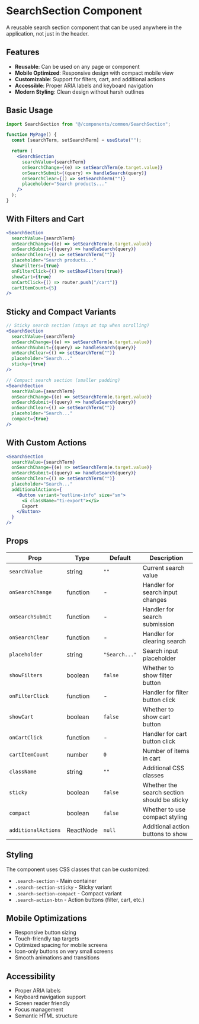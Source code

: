# SearchSection Component

A reusable search section component that can be used anywhere in the application, not just in the header.

## Features

- **Reusable**: Can be used on any page or component
- **Mobile Optimized**: Responsive design with compact mobile view
- **Customizable**: Support for filters, cart, and additional actions
- **Accessible**: Proper ARIA labels and keyboard navigation
- **Modern Styling**: Clean design without harsh outlines

## Basic Usage

```jsx
import SearchSection from "@/components/common/SearchSection";

function MyPage() {
  const [searchTerm, setSearchTerm] = useState("");

  return (
    <SearchSection
      searchValue={searchTerm}
      onSearchChange={(e) => setSearchTerm(e.target.value)}
      onSearchSubmit={(query) => handleSearch(query)}
      onSearchClear={() => setSearchTerm("")}
      placeholder="Search products..."
    />
  );
}
```

## With Filters and Cart

```jsx
<SearchSection
  searchValue={searchTerm}
  onSearchChange={(e) => setSearchTerm(e.target.value)}
  onSearchSubmit={(query) => handleSearch(query)}
  onSearchClear={() => setSearchTerm("")}
  placeholder="Search products..."
  showFilters={true}
  onFilterClick={() => setShowFilters(true)}
  showCart={true}
  onCartClick={() => router.push("/cart")}
  cartItemCount={5}
/>
```

## Sticky and Compact Variants

```jsx
// Sticky search section (stays at top when scrolling)
<SearchSection
  searchValue={searchTerm}
  onSearchChange={(e) => setSearchTerm(e.target.value)}
  onSearchSubmit={(query) => handleSearch(query)}
  onSearchClear={() => setSearchTerm("")}
  placeholder="Search..."
  sticky={true}
/>

// Compact search section (smaller padding)
<SearchSection
  searchValue={searchTerm}
  onSearchChange={(e) => setSearchTerm(e.target.value)}
  onSearchSubmit={(query) => handleSearch(query)}
  onSearchClear={() => setSearchTerm("")}
  placeholder="Search..."
  compact={true}
/>
```

## With Custom Actions

```jsx
<SearchSection
  searchValue={searchTerm}
  onSearchChange={(e) => setSearchTerm(e.target.value)}
  onSearchSubmit={(query) => handleSearch(query)}
  onSearchClear={() => setSearchTerm("")}
  placeholder="Search..."
  additionalActions={
    <Button variant="outline-info" size="sm">
      <i className="ti-export"></i>
      Export
    </Button>
  }
/>
```

## Props

| Prop                | Type      | Default       | Description                                 |
| ------------------- | --------- | ------------- | ------------------------------------------- |
| `searchValue`       | string    | `""`          | Current search value                        |
| `onSearchChange`    | function  | -             | Handler for search input changes            |
| `onSearchSubmit`    | function  | -             | Handler for search submission               |
| `onSearchClear`     | function  | -             | Handler for clearing search                 |
| `placeholder`       | string    | `"Search..."` | Search input placeholder                    |
| `showFilters`       | boolean   | `false`       | Whether to show filter button               |
| `onFilterClick`     | function  | -             | Handler for filter button click             |
| `showCart`          | boolean   | `false`       | Whether to show cart button                 |
| `onCartClick`       | function  | -             | Handler for cart button click               |
| `cartItemCount`     | number    | `0`           | Number of items in cart                     |
| `className`         | string    | `""`          | Additional CSS classes                      |
| `sticky`            | boolean   | `false`       | Whether the search section should be sticky |
| `compact`           | boolean   | `false`       | Whether to use compact styling              |
| `additionalActions` | ReactNode | `null`        | Additional action buttons to show           |

## Styling

The component uses CSS classes that can be customized:

- `.search-section` - Main container
- `.search-section-sticky` - Sticky variant
- `.search-section-compact` - Compact variant
- `.search-action-btn` - Action buttons (filter, cart, etc.)

## Mobile Optimizations

- Responsive button sizing
- Touch-friendly tap targets
- Optimized spacing for mobile screens
- Icon-only buttons on very small screens
- Smooth animations and transitions

## Accessibility

- Proper ARIA labels
- Keyboard navigation support
- Screen reader friendly
- Focus management
- Semantic HTML structure
